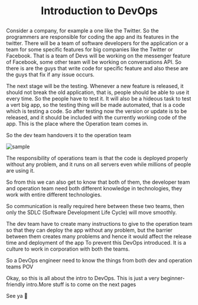 # <p align="center">Introduction to DevOps</p>


Consider a company, for example a one like the Twitter. So the programmers are responsible for coding the app and its features in the twitter. There will be a team of software developers for the application or a team for some specific features for big companies like the Twitter or Facebook.
That is a team of Devs will be working on the messenger feature of Facebook, some other team will be working on conversations API. So there is are the guys that write code for specific feature and also these are the guys that fix if any issue occurs.

The next stage will be the testing. Whenever a new feature is released, it should not break the old application, that is, people should be able to use it every time. So the people have to test it.
It will also be a hideous task to test a vert big app, so the testing thing will be made automated, that is a code which is testing a code.
So after testing now the version or update is to be released, and it should be included with the currently working code of the app. This is the place where the Operation team comes in.

So the dev team handovers it to the operation team 

![sample](intro.png)

The responsibility of operations team is that the code is deployed properly without any problem, and it runs on all servers even while millions of people are using it.

So from this we can also get to know that both of them, the developer team and operation team need both different knowledge in technologies, they work with entire different technologies.

So communication is really required here between these two teams, then only the SDLC (Software Development Life Cycle) will move smoothly.

The dev team have to create many instructions to give to the operation team so that they can deploy the app without any problem, but the barrier between them creates many problems and hence it would affect the release time and deployment of the app
To prevent this DevOps introduced. It is a culture to work in corporation with both the teams.

So a DevOps engineer need to know the things from both dev and operation teams POV 

Okay, so this is all about the intro to DevOps. This is just a very beginner-friendly intro.More stuff is to come on the next pages 

See ya 👋